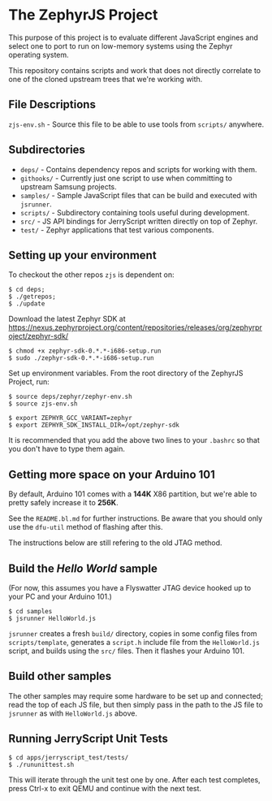 The ZephyrJS Project
================

This purpose of this project is to evaluate different JavaScript engines and select one
to port to run on low-memory systems using the Zephyr operating system.

This repository contains scripts and work that does not directly correlate
to one of the cloned upstream trees that we're working with.

File Descriptions
-----------------
```zjs-env.sh``` - Source this file to be able to use tools from ```scripts/``` anywhere.

Subdirectories
--------------
- ```deps/``` - Contains dependency repos and scripts for working with them.
- ```githooks/``` - Currently just one script to use when committing to upstream
    Samsung projects.
- ```samples/``` - Sample JavaScript files that can be build and executed with ```jsrunner```.
- ```scripts/``` - Subdirectory containing tools useful during development.
- ```src/``` - JS API bindings for JerryScript written directly on top of Zephyr.
- ```test/``` - Zephyr applications that test various components.

Setting up your environment
---------------------------
To checkout the other repos ```zjs``` is dependent on:

```
$ cd deps;
$ ./getrepos;
$ ./update
```

Download the latest Zephyr SDK at https://nexus.zephyrproject.org/content/repositories/releases/org/zephyrproject/zephyr-sdk/
```
$ chmod +x zephyr-sdk-0.*.*-i686-setup.run
$ sudo ./zephyr-sdk-0.*.*-i686-setup.run
```

Set up environment variables. From the root directory of the ZephyrJS Project,
run:
```
$ source deps/zephyr/zephyr-env.sh
$ source zjs-env.sh
```
```
$ export ZEPHYR_GCC_VARIANT=zephyr
$ export ZEPHYR_SDK_INSTALL_DIR=/opt/zephyr-sdk
```
It is recommended that you add the above two lines to your ```.bashrc``` so that you
don't have to type them again.

Getting more space on your Arduino 101
--------------------------------------
By default, Arduino 101 comes with a **144K** X86 partition, but we're able to
pretty safely increase it to **256K**.

See the ```README.bl.md``` for further instructions. Be aware that you should only
use the ```dfu-util``` method of flashing after this.

The instructions below are still refering to the old JTAG method.

Build the *Hello World* sample
----------------------------
(For now, this assumes you have a Flyswatter JTAG device hooked up to your PC
and your Arduino 101.)

```
$ cd samples
$ jsrunner HelloWorld.js
```

```jsrunner``` creates a fresh ```build/``` directory, copies in some config files from
```scripts/template```, generates a ```script.h``` include file from the ```HelloWorld.js```
script, and builds using the ```src/``` files. Then it flashes your Arduino 101.

Build other samples
-------------------
The other samples may require some hardware to be set up and connected; read
the top of each JS file, but then simply pass in the path to the JS file to
```jsrunner``` as with ```HelloWorld.js``` above.

Running JerryScript Unit Tests
------------------------------
```
$ cd apps/jerryscript_test/tests/
$ ./rununittest.sh
```

This will iterate through the unit test one by one. After each test completes, press Ctrl-x
to exit QEMU and continue with the next test.